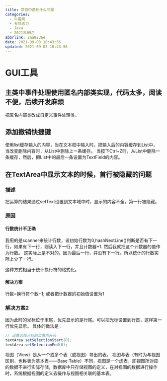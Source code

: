 ```yaml
---
title: 项目中遇到什么问题
categories:
  - 牛客网
  - 专项练习
  - Java
  - 2021年09月
abbrlink: 2aa9236e
date: 2021-09-03 10:43:56
updated: 2021-09-03 10:43:56
---
```

# GUI工具
## 主类中事件处理使用匿名内部类实现，代码太多，阅读不便，后续开发麻烦
把匿名内部类改成自定义事件处理类。

## 添加撤销快捷键
使用list缓存输入的内容，当在文本框中输入时，把输入后的内容缓存到List中，当改变删除内容时，从List中删除上一条缓存。
当按下Ctrl+Z时，从List中删除一条缓存，然后，把List中的最后一条设置为TextField的内容。

## 在TextArea中显示文本的时候，首行被隐藏的问题
### 描述
把运算的结果通过setText设置到文本域中时，显示的内容不全，第一行被隐藏。
### 原因
#### 行数统计不正确
我用的是scanner来统计行数，设初始行数为0,hashNextLine()判断是否有下一行，如果有下一行，则读入下一行，并且计数器+1.
然后我就把这个计数器的值作为行数。
这实际上是不对的。因为最后一行，并没有下一行。所以统计的行数实际上少了一行。

这种方式相当于统计换行符的格式化。
#### 解决方案
行数=换行符个数+1;
或者把计数器的初始值设置为1

### 解决方案2
因为此时的光标位于末尾，优先显示的是行尾。可以把光标设置到行首，这样第一行优先显示。
具体的做法是：
```java
// 设置选择光标的位置为开头
textArea.setSelectionStart(0);
textArea.setSelectionEnd(0);
```

视图（View）是从一个或多个表（或视图）导出的表。
视图与表（有时为与视图区别，也称表为基本表——Base Table）不同，视图是一个虚表，即视图所对应的数据不进行实际存储，数据库中只存储视图的定义，在对视图的数据进行操作时，系统根据视图的定义去操作与视图相关联的基本表。
